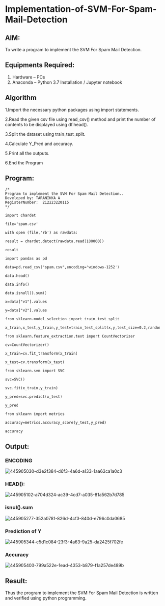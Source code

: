 # Implementation-of-SVM-For-Spam-Mail-Detection

## AIM:
To write a program to implement the SVM For Spam Mail Detection.

## Equipments Required:
1. Hardware – PCs
2. Anaconda – Python 3.7 Installation / Jupyter notebook

## Algorithm
1.Import the necessary python packages using import statements.

2.Read the given csv file using read_csv() method and print the number of contents to be displayed using df.head().

3.Split the dataset using train_test_split.

4.Calculate Y_Pred and accuracy.

5.Print all the outputs.

6.End the Program


## Program:
```
/*
Program to implement the SVM For Spam Mail Detection..
Developed by: TARANIKKA A
RegisterNumber:  212223220115
*/
```
```
import chardet

file='spam.csv'

with open (file,'rb') as rawdata:

result = chardet.detect(rawdata.read(100000))
    
result

import pandas as pd

data=pd.read_csv("spam.csv",encoding='windows-1252')

data.head()

data.info()

data.isnull().sum()

x=data["v1"].values

y=data["v2"].values

from sklearn.model_selection import train_test_split

x_train,x_test,y_train,y_test=train_test_split(x,y,test_size=0.2,random_state=0)

from sklearn.feature_extraction.text import CountVectorizer

cv=CountVectorizer()

x_train=cv.fit_transform(x_train)

x_test=cv.transform(x_test)

from sklearn.svm import SVC

svc=SVC()

svc.fit(x_train,y_train)

y_pred=svc.predict(x_test)

y_pred

from sklearn import metrics

accuracy=metrics.accuracy_score(y_test,y_pred)

accuracy
```

## Output:

### ENCODING

![445905030-d3e2f384-d6f3-4a6d-a133-1aa63ca1a0c3](https://github.com/user-attachments/assets/6f142d95-2f99-4c17-8616-2133a2357fc6)

### HEAD():

![445905102-a704d324-ac39-4cd7-a035-81a562b7d785](https://github.com/user-attachments/assets/3466f4ee-e21d-4800-899d-add02a9e7294)

### isnul().sum

![445905277-352a0781-826d-4cf3-840d-e796c0da0685](https://github.com/user-attachments/assets/119ced1d-d41c-49ad-9a39-a1455487c620)

### Prediction of Y

![445905344-c5d1c084-23f3-4a63-9a25-da2425f702fe](https://github.com/user-attachments/assets/e8c35a43-b33f-4210-8f53-cde5818b5bc6)

### Accuracy

![445905400-799a522e-1ead-4353-b879-f1a257de489b](https://github.com/user-attachments/assets/18880cc2-58d0-464f-90e3-2d7e49fadf08)


## Result:
Thus the program to implement the SVM For Spam Mail Detection is written and verified using python programming.
